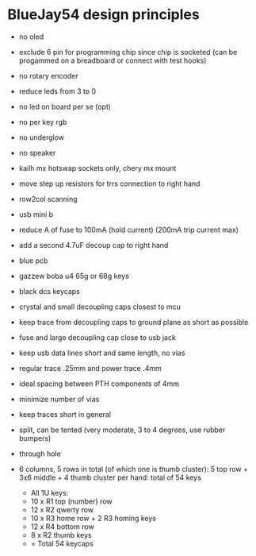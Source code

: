# BlueJay54 design principles

- no oled
- exclude 6 pin for programming chip since chip is socketed (can be progammed on a breadboard or connect with test hooks)
- no rotary encoder
- reduce leds from 3 to 0
- no led on board per se (opt)
- no per key rgb
- no underglow
- no speaker

- kailh mx hotswap sockets only, chery mx mount
- move step up resistors for trrs connection to right hand
- row2col scanning
- usb mini b
- reduce A of fuse to 100mA (hold current) (200mA trip current max)
- add a second 4.7uF decoup cap to right hand

- blue pcb
- gazzew boba u4 65g or 68g keys
- black dcs keycaps

- crystal and small decoupling caps closest to mcu
- keep trace from decoupling caps to ground plane as short as possible
- fuse and large decoupling cap close to usb jack
- keep usb data lines short and same length, no vias
- regular trace .25mm and power trace .4mm
- ideal spacing between PTH components of 4mm
- minimize number of vias
- keep traces short in general

- split, can be tented (very moderate, 3 to 4 degrees, use rubber bumpers)

- through hole

- 6 columns, 5 rows in total (of which one is thumb cluster): 5 top row + 3x6 middle + 4 thumb cluster per hand: total of 54 keys
	+ All 1U keys:
	+ 10 x R1 top (number) row
	+ 12 x R2 qwerty row
	+ 10 x R3 home row + 2 R3 homing keys
	+ 12 x R4 bottom row
	+ 8 x R2 thumb keys
	+ = Total 54 keycaps

